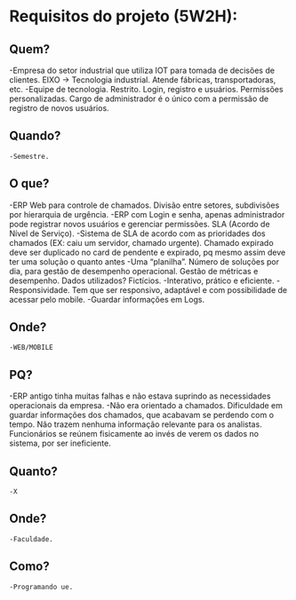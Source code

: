 # Requisitos do projeto (5W2H):
## Quem?
 -Empresa do setor industrial que utiliza IOT para tomada de decisões de clientes. EIXO -> Tecnologia industrial. Atende fábricas, transportadoras, etc.
-Equipe de tecnologia. Restrito. Login, registro e usuários. Permissões personalizadas. Cargo de administrador é o único com a permissão de registro de novos 		    usuários.

## Quando?
  	-Semestre.
    
## O que?
  -ERP Web para controle de chamados. Divisão entre setores, subdivisões por hierarquia de urgência.
	-ERP com Login e senha, apenas administrador pode registrar novos usuários e gerenciar permissões. SLA (Acordo de Nível de Serviço).
	-Sistema de SLA de acordo com as prioridades dos chamados (EX: caiu um servidor, chamado urgente). Chamado expirado deve ser duplicado no card de pendente e 		 expirado, pq mesmo assim deve ter uma solução o quanto antes
	-Uma “planilha”. Número de soluções por dia, para gestão de desempenho operacional. Gestão de métricas e desempenho. Dados utilizados? Fictícios.
	-Interativo, prático e eficiente.
	-Responsividade. Tem que ser responsivo, adaptável e com possibilidade de acessar pelo mobile.
	-Guardar informações em Logs.
  
## Onde?
  	-WEB/MOBILE
    
## PQ?
  -ERP antigo tinha muitas falhas e não estava suprindo as necessidades operacionais da empresa.
	-Não era orientado a chamados. Dificuldade em guardar informações dos chamados, que acabavam se perdendo com o tempo. Não trazem nenhuma informação relevante 		para os analistas. Funcionários se reúnem fisicamente ao invés de verem os dados no sistema, por ser ineficiente. 
 ## Quanto?
  	-X
    
 ## Onde?
  	-Faculdade.
    
## Como?
	-Programando ue.
